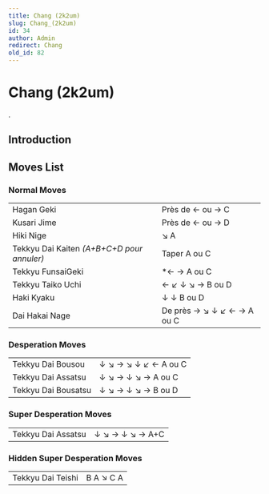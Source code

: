 ```yaml
---
title: Chang (2k2um)
slug: Chang_(2k2um)
id: 34
author: Admin
redirect: Chang
old_id: 82
---
```


# Chang (2k2um)

.

## Introduction

## Moves List

### Normal Moves

|                                            |                            |
|--------------------------------------------|----------------------------|
| Hagan Geki                                 | Près de ← ou → C           |
| Kusari Jime                                | Près de ← ou → D           |
| Hiki Nige                                  | ↘ A                        |
| Tekkyu Dai Kaiten *(A+B+C+D pour annuler)* | Taper A ou C               |
| Tekkyu FunsaiGeki                          | \*← → A ou C               |
| Tekkyu Taiko Uchi                          | ← ↙ ↓ ↘ → B ou D           |
| Haki Kyaku                                 | ↓ ↓ B ou D                 |
| Dai Hakai Nage                             | De près → ↘ ↓ ↙ ← → A ou C |

### Desperation Moves

|                     |                      |
|---------------------|----------------------|
| Tekkyu Dai Bousou   | ↓ ↘ → ↘ ↓ ↙ ← A ou C |
| Tekkyu Dai Assatsu  | ↓ ↘ → ↓ ↘ → A ou C   |
| Tekkyu Dai Bousatsu | ↓ ↘ → ↓ ↘ → B ou D   |

### Super Desperation Moves

|                    |                 |
|--------------------|-----------------|
| Tekkyu Dai Assatsu | ↓ ↘ → ↓ ↘ → A+C |

### Hidden Super Desperation Moves

|                   |           |
|-------------------|-----------|
| Tekkyu Dai Teishi | B A ↘ C A |
